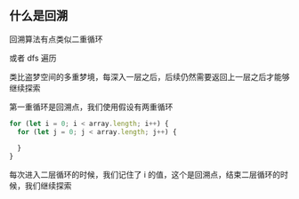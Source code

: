 ## 什么是回溯

回溯算法有点类似二重循环

或者 dfs 遍历

类比盗梦空间的多重梦境，每深入一层之后，后续仍然需要返回上一层之后才能够继续探索

第一重循环是回溯点，我们使用假设有两重循环

```js
for (let i = 0; i < array.length; i++) {
  for (let j = 0; j < array.length; j++) {
    
  }  
}
```

每次进入二层循环的时候，我们记住了 i 的值，这个是回溯点，结束二层循环的时候，我们继续探索